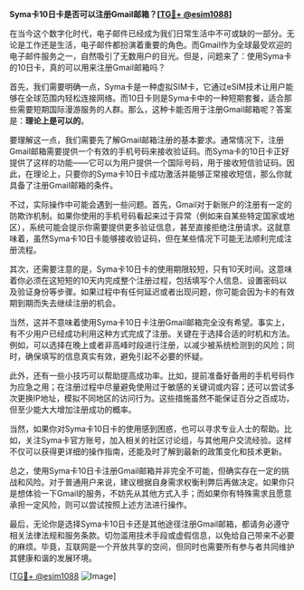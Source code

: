 **Syma卡10日卡是否可以注册Gmail邮箱？[[TG💪+ @esim1088](https://t.me/s/esim1088)]**

在当今这个数字化时代，电子邮件已经成为我们日常生活中不可或缺的一部分。无论是工作还是生活，电子邮件都扮演着重要的角色。而Gmail作为全球最受欢迎的电子邮件服务之一，自然吸引了无数用户的目光。但是，问题来了：使用Syma卡的10日卡，真的可以用来注册Gmail邮箱吗？

首先，我们需要明确一点，Syma卡是一种虚拟SIM卡，它通过eSIM技术让用户能够在全球范围内轻松连接网络。而10日卡则是Syma卡中的一种短期套餐，适合那些需要短期国际漫游服务的人群。那么，这种卡能否用于注册Gmail邮箱呢？答案是：**理论上是可以的**。

要理解这一点，我们需要先了解Gmail邮箱注册的基本要求。通常情况下，注册Gmail邮箱需要提供一个有效的手机号码来接收验证码。而Syma卡的10日卡正好提供了这样的功能——它可以为用户提供一个国际号码，用于接收短信验证码。因此，在理论上，只要你的Syma卡10日卡成功激活并能够正常接收短信，那么你就具备了注册Gmail邮箱的条件。

不过，实际操作中可能会遇到一些问题。首先，Gmail对于新账户的注册有一定的防欺诈机制。如果你使用的手机号码看起来过于异常（例如来自某些特定国家或地区），系统可能会提示你需要提供更多验证信息，甚至直接拒绝注册请求。这就意味着，虽然Syma卡10日卡能够接收验证码，但在某些情况下可能无法顺利完成注册流程。

其次，还需要注意的是，Syma卡10日卡的使用期限较短，只有10天时间。这意味着你必须在这短短的10天内完成整个注册过程，包括填写个人信息、设置密码以及验证身份等步骤。如果过程中有任何延迟或者出现问题，你可能会因为卡的有效期到期而失去继续注册的机会。

当然，这并不意味着使用Syma卡10日卡注册Gmail邮箱完全没有希望。事实上，有不少用户已经成功利用这种方式完成了注册。关键在于选择合适的时机和方法。例如，可以选择在晚上或者非高峰时段进行注册，以减少被系统检测到的风险；同时，确保填写的信息真实有效，避免引起不必要的怀疑。

此外，还有一些小技巧可以帮助提高成功率。比如，提前准备好备用的手机号码作为应急之用；在注册过程中尽量避免使用过于敏感的关键词或内容；还可以尝试多次更换IP地址，模拟不同地区的访问行为。这些措施虽然不能保证百分之百成功，但至少能大大增加注册成功的概率。

当然，如果你对Syma卡10日卡的使用感到困惑，也可以寻求专业人士的帮助。比如，关注Syma卡官方账号，加入相关的社区讨论组，与其他用户交流经验。这样不仅可以获得更详细的操作指南，还能及时了解到最新的政策变化和技术更新。

总之，使用Syma卡10日卡注册Gmail邮箱并非完全不可能，但确实存在一定的挑战和风险。对于普通用户来说，建议根据自身需求权衡利弊后再做决定。如果你只是想体验一下Gmail的服务，不妨先从其他方式入手；而如果你有特殊需求且愿意承担一定风险，则可以尝试按照上述方法进行操作。

最后，无论你是选择Syma卡10日卡还是其他途径注册Gmail邮箱，都请务必遵守相关法律法规和服务条款。切勿滥用技术手段或虚假信息，以免给自己带来不必要的麻烦。毕竟，互联网是一个开放共享的空间，但同时也需要所有参与者共同维护其健康和谐的发展环境。

[[TG💪+ @esim1088](https://t.me/s/esim1088) ![Image](https://i.postimg.cc/4NQfJmqS/Snipaste-2025-05-13-00-14-12.png)]